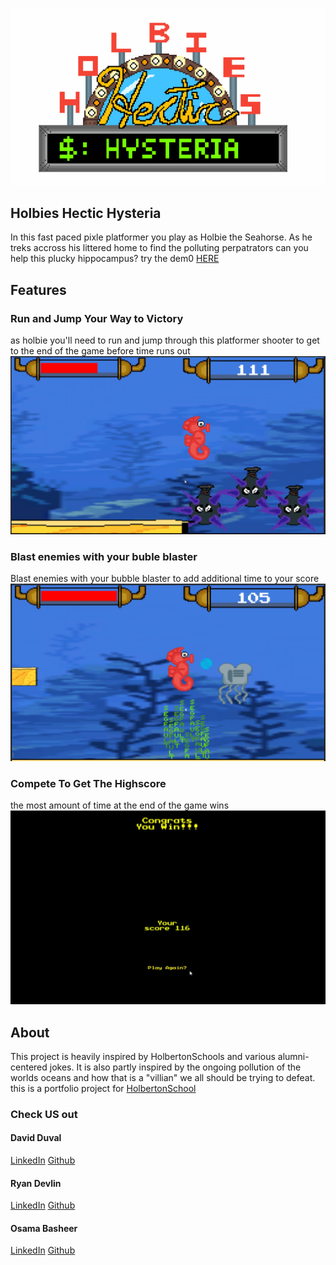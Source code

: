 ![title gif](/images/pixil-gif-drawing.gif)

## Holbies Hectic Hysteria
In this fast paced pixle platformer you play as Holbie the Seahorse.
As he treks accross his littered home to find the polluting perpatrators
can you help this plucky hippocampus?
try the dem0 [HERE](https://greencyberninja.github.io/)

## Features

### Run and Jump Your Way to Victory
as holbie you'll need to run and jump through this platformer shooter
to get to the end of the game before time runs out
![image](/images/gameplayA.png)

### Blast enemies with your buble blaster
Blast enemies with your bubble blaster to add additional time to your score
![image](/images/gamplaysnippet.png)

### Compete To Get The Highscore
the most amount of time at the end of the game wins
![image](/images/highscore.png)

## About
This project is heavily inspired by HolbertonSchools and various alumni-centered jokes.
It is also partly inspired by the ongoing pollution of the worlds oceans and how that is a
"villian" we all should be trying to defeat.
this is a portfolio project for [HolbertonSchool](https://holbertontulsa.com/)
### Check US out
#### David Duval
[LinkedIn](https://www.linkedin.com/in/david-duval-a521b81a9/)
[Github](https://github.com/GreenCyberNinja)
#### Ryan Devlin
[LinkedIn](https://www.linkedin.com/in/ryan-devlin-1151b81a9/)
[Github](https://github.com/BardoftheOzarks)
#### Osama Basheer
[LinkedIn](https://www.linkedin.com/in/osama-bashir-65a905188/)
[Github](https://github.com/BigObasheer)
